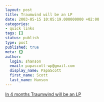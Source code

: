 ```yaml
---
layout: post
title: Traumwind will be an LP
date: 2003-05-15 10:05:19.000000000 +02:00
categories:
- quick links
tags: []
status: publish
type: post
published: true
meta: {}
author:
  login: shanson
  email: papascott-wp@gmail.com
  display_name: PapaScott
  first_name: Scott
  last_name: Hanson
---
```

<p><a title="Happy Birthday! For you young folks, an LP is 33-1/3..." href="http://traumwind.de/blog/">In 4 months Traumwind will be an LP</a></p>
